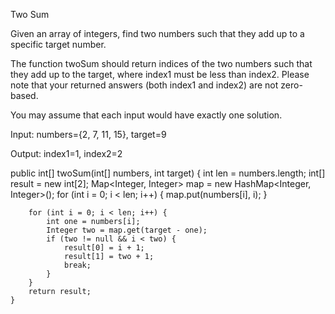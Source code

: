 Two Sum 

Given an array of integers, find two numbers such that they add up to a specific target number.

The function twoSum should return indices of the two numbers such that they add up to the target, where index1 must be less than index2. Please note that your returned answers (both index1 and index2) are not zero-based.

You may assume that each input would have exactly one solution.

Input: numbers={2, 7, 11, 15}, target=9

Output: index1=1, index2=2

public int[] twoSum(int[] numbers, int target) {
     int len = numbers.length;
		int[] result = new int[2];
		Map<Integer, Integer> map = new HashMap<Integer, Integer>();
		for (int i = 0; i < len; i++) {
			map.put(numbers[i], i);
		}

		for (int i = 0; i < len; i++) {
			int one = numbers[i];
			Integer two = map.get(target - one);
			if (two != null && i < two) {
				result[0] = i + 1;
				result[1] = two + 1;
				break;
			}
		}
		return result;
    }